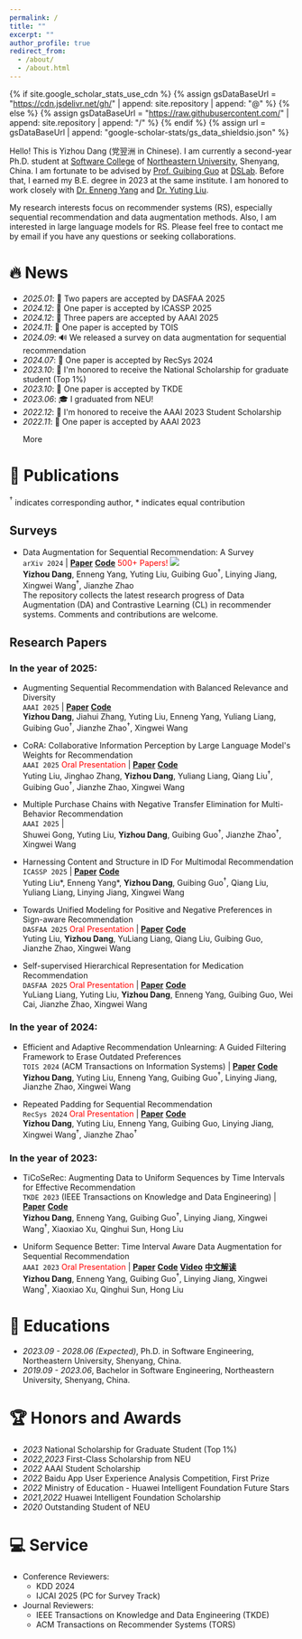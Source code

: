```yaml
---
permalink: /
title: ""
excerpt: ""
author_profile: true
redirect_from: 
  - /about/
  - /about.html
---
```


{% if site.google_scholar_stats_use_cdn %}
{% assign gsDataBaseUrl = "https://cdn.jsdelivr.net/gh/" | append: site.repository | append: "@" %}
{% else %}
{% assign gsDataBaseUrl = "https://raw.githubusercontent.com/" | append: site.repository | append: "/" %}
{% endif %}
{% assign url = gsDataBaseUrl | append: "google-scholar-stats/gs_data_shieldsio.json" %}

<span class='anchor' id='about-me'></span>

Hello! This is Yizhou Dang (党翌洲 in Chinese). I am currently a second-year Ph.D. student at [Software College](http://sc.neu.edu.cn/) of [Northeastern University](http://www.neu.edu.cn/), Shenyang, China. 
I am fortunate to be advised by [Prof. Guibing Guo](https://guoguibing.github.io/cn/) at [DSLab](https://www.dslab.org.cn/). 
Before that, I earned my B.E. degree in 2023 at the same institute.
I am honored to work closely with [Dr. Enneng Yang](https://ennengyang.github.io/) and [Dr. Yuting Liu](https://scholar.google.com/citations?hl=zh-CN&user=lld-fdUAAAAJ).

My research interests focus on recommender systems (RS), especially sequential recommendation and data augmentation methods. 
Also, I am interested in large language models for RS.
Please feel free to contact me by email if you have any questions or seeking collaborations.


# 🔥 News

[comment]: <> (- *2025.01*: &nbsp;🎉 Two papers are accepted by DASFAA 2025)
[comment]: <> (- *2024.12*: &nbsp;🎉 One paper is accepted by ICASSP 2025)
[comment]: <> (- *2024.12*: &nbsp;🎉 Three papers are accepted by AAAI 2025)
[comment]: <> (- *2024.11*: &nbsp;🎉 One paper is accepted by TOIS)
[comment]: <> (- *2024.09*: &nbsp;🔊 We released a survey on data augmentation for sequential recommendation)
[comment]: <> (- *2024.07*: &nbsp;🎉 One paper is accepted by RecSys 2024)
[comment]: <> (- *2023.10*: &nbsp;🎉 One paper is accepted by TKDE)
[comment]: <> (- *2023.06*: &nbsp;🎓 I graduated from NEU!)
[comment]: <> (- *2022.12*: &nbsp;🏅 I'm honored to receive the AAAI 2023 student scholarship)
[comment]: <> (- *2022.11*: &nbsp;🎉 One paper is accepted by AAAI 2023)


<ul class="projects-box" id="projects-box">
<li><em>2025.01</em>: 🎉 Two papers are accepted by DASFAA 2025</li>
<li><em>2024.12</em>: 🎉 One paper is accepted by ICASSP 2025</li>
<li><em>2024.12</em>: 🎉 Three papers are accepted by AAAI 2025</li>
<li><em>2024.11</em>: 🎉 One paper is accepted by TOIS</li>
<li><em>2024.09</em>: 🔊 We released a survey on data augmentation for sequential recommendation</li>
<li><em>2024.07</em>: 🎉 One paper is accepted by RecSys 2024</li>
<li><em>2023.10</em>: 🏅 I'm honored to receive the National Scholarship for graduate student (Top 1%)</li>
<li><em>2023.10</em>: 🎉 One paper is accepted by TKDE</li>
<li><em>2023.06</em>: 🎓 I graduated from NEU!</li>
<li><em>2022.12</em>: 🏅 I'm honored to receive the AAAI 2023 Student Scholarship</li>
<li><em>2022.11</em>: 🎉 One paper is accepted by AAAI 2023</li>
<p class="projects-show" id="projects-show"><span class="projects-show-text" id="projects-show-text">More</span></p>
</ul>


# 📝 Publications 

[comment]: <> (<div class='paper-box'><div class='paper-box-image'><div><div class="badge">CVPR 2016</div><img src='images/500x300.png' alt="sym" width="100%"></div></div>)

[comment]: <> (<div class='paper-box-text' markdown="1">)

[comment]: <> ([Deep Residual Learning for Image Recognition]&#40;https://openaccess.thecvf.com/content_cvpr_2016/papers/He_Deep_Residual_Learning_CVPR_2016_paper.pdf&#41;)

[comment]: <> (**Kaiming He**, Xiangyu Zhang, Shaoqing Ren, Jian Sun)

[comment]: <> ([**Project**]&#40;https://scholar.google.com/citations?view_op=view_citation&hl=zh-CN&user=DhtAFkwAAAAJ&citation_for_view=DhtAFkwAAAAJ:ALROH1vI_8AC&#41; <strong><span class='show_paper_citations' data='DhtAFkwAAAAJ:ALROH1vI_8AC'></span></strong>)

[comment]: <> (- Lorem ipsum dolor sit amet, consectetur adipiscing elit. Vivamus ornare aliquet ipsum, ac tempus justo dapibus sit amet. )

[comment]: <> (</div>)

[comment]: <> (</div>)

[comment]: <> (✨) 

$^{\dagger}$ indicates corresponding author, * indicates equal contribution

## Surveys

- Data Augmentation for Sequential Recommendation: A Survey \
  `arXiv 2024` | [**Paper**](https://arxiv.org/abs/2409.13545) [**Code**](https://github.com/KingGugu/DA-CL-4Rec) <font color="red">500+ Papers!</font> [![](https://img.shields.io/github/stars/KingGugu/DA-CL-4Rec)](https://github.com/KingGugu/DA-CL-4Rec) \
  **Yizhou Dang**, Enneng Yang, Yuting Liu, Guibing Guo$^{\dagger}$, Linying Jiang, Xingwei Wang$^{\dagger}$, Jianzhe Zhao \
  The repository collects the latest research progress of Data Augmentation (DA) and Contrastive Learning (CL) in recommender systems. Comments and contributions are welcome.


## Research Papers

### In the year of 2025:

- Augmenting Sequential Recommendation with Balanced Relevance and Diversity \
  `AAAI 2025` | [**Paper**](https://arxiv.org/abs/2412.08300) [**Code**](https://github.com/KingGugu/BASRec) \
  **Yizhou Dang**, Jiahui Zhang, Yuting Liu, Enneng Yang, Yuliang Liang, Guibing Guo$^{\dagger}$, Jianzhe Zhao$^{\dagger}$, Xingwei Wang

- CoRA: Collaborative Information Perception by Large Language Model's Weights for Recommendation \
  `AAAI 2025` <font color="red">Oral Presentation</font> | [**Paper**](https://arxiv.org/abs/2408.10645) [**Code**](https://github.com/VanillaCreamer/CoRA) \
  Yuting Liu, Jinghao Zhang, **Yizhou Dang**, Yuliang Liang, Qiang Liu$^{\dagger}$, Guibing Guo$^{\dagger}$, Jianzhe Zhao, Xingwei Wang

- Multiple Purchase Chains with Negative Transfer Elimination for Multi-Behavior Recommendation \
  `AAAI 2025` |  \
  Shuwei Gong, Yuting Liu, **Yizhou Dang**, Guibing Guo$^{\dagger}$, Jianzhe Zhao$^{\dagger}$, Xingwei Wang

- Harnessing Content and Structure in ID For Multimodal Recommendation \
  `ICASSP 2025` | [**Paper**](https://arxiv.org/pdf/2311.05956) [**Code**](https://github.com/VanillaCreamer/IDSF) \
  Yuting Liu*, Enneng Yang*, **Yizhou Dang**, Guibing Guo$^{\dagger}$, Qiang Liu, Yuliang Liang, Linying Jiang, Xingwei Wang

- Towards Unified Modeling for Positive and Negative Preferences in Sign-aware Recommendation \
  `DASFAA 2025` <font color="red">Oral Presentation</font> | [**Paper**](https://arxiv.org/abs/2403.08246) [**Code**](https://github.com/VanillaCreamer/LSGRec) \
  Yuting Liu, **Yizhou Dang**, YuLiang Liang, Qiang Liu, Guibing Guo, Jianzhe Zhao, Xingwei Wang

- Self-supervised Hierarchical Representation for Medication Recommendation \
  `DASFAA 2025` <font color="red">Oral Presentation</font> | [**Paper**](https://arxiv.org/abs/2411.03143) [**Code**](https://github.com/yuliang-liang/HEIR) \
  YuLiang Liang, Yuting Liu, **Yizhou Dang**, Enneng Yang, Guibing Guo, Wei Cai, Jianzhe Zhao, Xingwei Wang


### In the year of 2024:

- Efficient and Adaptive Recommendation Unlearning: A Guided Filtering Framework to Erase Outdated Preferences \
  `TOIS 2024` (ACM Transactions on Information Systems) | [**Paper**](https://dl.acm.org/doi/10.1145/3706633) [**Code**](https://github.com/KingGugu/GFEraser) \
  **Yizhou Dang**, Yuting Liu, Enneng Yang, Guibing Guo$^{\dagger}$, Linying Jiang, Jianzhe Zhao, Xingwei Wang

- Repeated Padding for Sequential Recommendation \
  `RecSys 2024` <font color="red">Oral Presentation</font> | [**Paper**](https://arxiv.org/abs/2403.06372) [**Code**](https://github.com/KingGugu/RepPad) \
  **Yizhou Dang**, Yuting Liu, Enneng Yang, Guibing Guo, Linying Jiang, Xingwei Wang$^{\dagger}$, Jianzhe Zhao$^{\dagger}$

### In the year of 2023:

- TiCoSeRec: Augmenting Data to Uniform Sequences by Time Intervals for Effective Recommendation\
  `TKDE 2023` (IEEE Transactions on Knowledge and Data Engineering) | [**Paper**](https://ieeexplore.ieee.org/abstract/document/10285049) [**Code**](https://github.com/KingGugu/TiCoSeRec) \
  **Yizhou Dang**, Enneng Yang, Guibing Guo$^{\dagger}$, Linying Jiang, Xingwei Wang$^{\dagger}$, Xiaoxiao Xu, Qinghui Sun, Hong Liu

- Uniform Sequence Better: Time Interval Aware Data Augmentation for Sequential Recommendation \
  `AAAI 2023` <font color="red">Oral Presentation</font> | [**Paper**](https://arxiv.org/abs/2212.08262) [**Code**](https://github.com/KingGugu/TiCoSeRec) [**Video**](https://doi.org/10.48448/wmh8-p908) [**中文解读**](https://zhuanlan.zhihu.com/p/592832740) \
  **Yizhou Dang**, Enneng Yang, Guibing Guo$^{\dagger}$, Linying Jiang, Xingwei Wang$^{\dagger}$, Xiaoxiao Xu, Qinghui Sun, Hong Liu


# 📖 Educations

- *2023.09 - 2028.06 (Expected)*, Ph.D. in Software Engineering, Northeastern University, Shenyang, China.
- *2019.09 - 2023.06*, Bachelor in Software Engineering, Northeastern University, Shenyang, China.


# 🏆 Honors and Awards

- *2023* National Scholarship for Graduate Student (Top 1%)
- *2022,2023* First-Class Scholarship from NEU
- *2022* AAAI Student Scholarship
- *2022* Baidu App User Experience Analysis Competition, First Prize
- *2022* Ministry of Education - Huawei Intelligent Foundation Future Stars
- *2021,2022* Huawei Intelligent Foundation Scholarship
- *2020* Outstanding Student of NEU


# 💻 Service

- Conference Reviewers: 
  - KDD 2024
  - IJCAI 2025 (PC for Survey Track)
- Journal Reviewers:
  - IEEE Transactions on Knowledge and Data Engineering (TKDE)
  - ACM Transactions on Recommender Systems (TORS)


<script type='text/javascript' id='clustrmaps' src='//cdn.clustrmaps.com/map_v2.js?cl=343739&w=300&t=tt&d=eimuBYNRaOftpcjrQ9vfEm6Gggdhdu4Hf6ZB0_3CvPA&co=ffffff&cmo=009fff&cmn=18e0ff&ct=00196b'></script>


[comment]: <> (# 💬 Invited Talks)

[comment]: <> (- *2021.06*, Lorem ipsum dolor sit amet, consectetur adipiscing elit. Vivamus ornare aliquet ipsum, ac tempus justo dapibus sit amet. )

[comment]: <> (- *2021.03*, Lorem ipsum dolor sit amet, consectetur adipiscing elit. Vivamus ornare aliquet ipsum, ac tempus justo dapibus sit amet.  \| [\[video\]]&#40;https://github.com/&#41;)

[comment]: <> (# 💻 Internships)

[comment]: <> (- *2019.05 - 2020.02*, [Lorem]&#40;https://github.com/&#41;, China.)